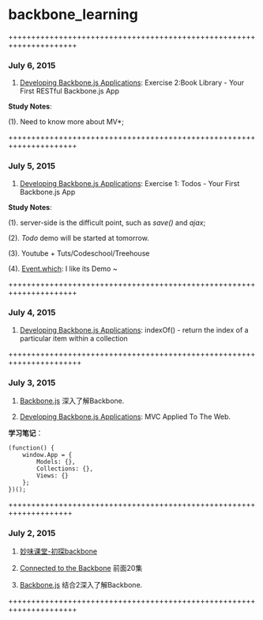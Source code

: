 # backbone_learning

+++++++++++++++++++++++++++++++++++++++++++++++++++++++++++++++++++++
### July 6, 2015

1. [Developing Backbone.js Applications](http://addyosmani.github.io/backbone-fundamentals/): Exercise 2:Book Library - Your First RESTful Backbone.js App


**Study Notes**:

(1). Need to know more about MV*; 


+++++++++++++++++++++++++++++++++++++++++++++++++++++++++++++++++++++
### July 5, 2015

1. [Developing Backbone.js Applications](http://addyosmani.github.io/backbone-fundamentals/): Exercise 1: Todos - Your First Backbone.js App


**Study Notes**:

(1). server-side is the difficult point, such as *save()* and *ajax*;

(2). *Todo* demo will be started at tomorrow.

(3). Youtube + Tuts/Codeschool/Treehouse

(4). [Event.which](https://api.jquery.com/event.which/): I like its Demo ~

+++++++++++++++++++++++++++++++++++++++++++++++++++++++++++++++++++++
### July 4, 2015

1. [Developing Backbone.js Applications](http://addyosmani.github.io/backbone-fundamentals/): indexOf() - return the index of a particular item within a collection

++++++++++++++++++++++++++++++++++++++++++++++++++++++++++++++++++++++


### July 3, 2015

1. [Backbone.js](http://backbonejs.org/) 深入了解Backbone.

2. [Developing Backbone.js Applications](http://addyosmani.github.io/backbone-fundamentals/): MVC Applied To The Web.




**学习笔记**：

	(function() {
		window.App = {
			Models: {},
			Collections: {},
			Views: {}
		};	
	})();



++++++++++++++++++++++++++++++++++++++++++++++++++++++++++++++++++++

### July 2, 2015

1. [妙味课堂-初探backbone](http://v.youku.com/v_show/id_XNTk2Mzk3Nzg0.html)

2. [Connected to the Backbone](http://www.tudou.com/listplay/O8xzOuQU9So/nfh_Me-1mZM.html) 前面20集

3. [Backbone.js](http://backbonejs.org/) 结合2深入了解Backbone.


+++++++++++++++++++++++++++++++++++++++++++++++++++++++++++++++++++++
